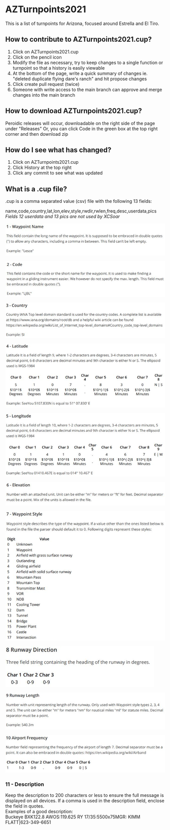 # AZTurnpoints2021
This is a list of turnpoints for Arizona, focused around Estrella and El Tiro.  

  
    
## How to contribute to AZTurnpoints2021.cup?
1) Click on AZTurnpoints2021.cup
2) Click on the pencil icon
3) Modify the file as necessary, try to keep changes to a single function or turnpoint so that a history is easily viewable
4) At the bottom of the page, write a quick summary of changes ie. "deleted duplicate flying dare's ranch" and hit propose changes
5) Click create pull request (twice)
6) Someone with write access to the main branch can approve and merge changes into the main branch

## How to download AZTurnpoints2021.cup?
Peroidic releases will occur, downloadable on the right side of the page under "Releases"
Or, you can click Code in the green box at the top right corner and then download zip

## How do I see what has changed?
1) Click on AZTurnpoints2021.cup
2) Click History at the top right
3) Click any commit to see what was updated


## What is a .cup file?
.cup is a comma separated value (csv) file with the following 13 fields:

name,code,country,lat,lon,elev,style,rwdir,rwlen,freq,desc,userdata,pics  
*Fields 12 userdata and 13 pics are not used by XCSoar*

![](images/1-.JPG)  

![](images/2-.JPG)  

![](images/3-.JPG)  

![](images/4-.JPG)  

![](images/5-.JPG)   

![](images/6-.JPG)  

![](images/7-.JPG)  

![](images/8-.JPG)  

![](images/9-.JPG)  

![](images/10-.JPG)  


### 11 - Description
Keep the description to 200 characters or less to ensure the full message is displayed on all devices. If a comma is used in the description field, enclose the field in quotes.  
Examples of a good description:  
Buckeye BXK122.8 AWOS:119.625 RY 17/35:5500x75MGR: KIMM FLATT|623-349-6651  
